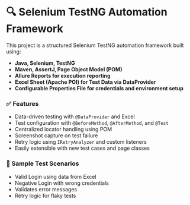 # 🔍 Selenium TestNG Automation Framework

This project is a structured Selenium TestNG automation framework built using:

- **Java, Selenium, TestNG**
- **Maven, AssertJ, Page Object Model (POM)**
- **Allure Reports for execution reporting**
- **Excel Sheet (Apache POI) for Test Data via DataProvider**
- **Configurable Properties File for credentials and environment setup**

### ✅ Features

- Data-driven testing with `@DataProvider` and Excel
- Test configuration with `@BeforeMethod`, `@AfterMethod`, and `@Test`
- Centralized locator handling using POM
- Screenshot capture on test failure
- Retry logic using `IRetryAnalyzer` and custom listeners
- Easily extensible with new test cases and page classes

### 🧪 Sample Test Scenarios

- Valid Login using data from Excel
- Negative Login with wrong credentials
- Validates error messages
- Retry logic for flaky tests

